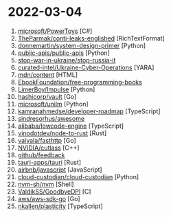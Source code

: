 # 2022-03-04

1. [microsoft/PowerToys](https://github.com/microsoft/PowerToys "Windows system utilities to maximize productivity") [C#]
2. [TheParmak/conti-leaks-englished](https://github.com/TheParmak/conti-leaks-englished "Google and deepl translated conti leaks, which is shared by a member of the conti ransomware group.") [RichTextFormat]
3. [donnemartin/system-design-primer](https://github.com/donnemartin/system-design-primer "Learn how to design large-scale systems. Prep for the system design interview. Includes Anki flashcards.") [Python]
4. [public-apis/public-apis](https://github.com/public-apis/public-apis "A collective list of free APIs") [Python]
5. [stop-war-in-ukraine/stop-russia-it](https://github.com/stop-war-in-ukraine/stop-russia-it "An open letter from IT industry specialists to protect Ukraine from information warfare. Відкритий лист спеціалістів IT-індустрії на захист України від інформаційної війни.") 
6. [curated-intel/Ukraine-Cyber-Operations](https://github.com/curated-intel/Ukraine-Cyber-Operations "Curated Intelligence is working with analysts from around the world to provide useful information to organisations in Ukraine looking for additional free threat intelligence. Slava Ukraini. Glory to Ukraine.") [YARA]
7. [mdn/content](https://github.com/mdn/content "The content behind MDN Web Docs") [HTML]
8. [EbookFoundation/free-programming-books](https://github.com/EbookFoundation/free-programming-books "📚 Freely available programming books") 
9. [LimerBoy/Impulse](https://github.com/LimerBoy/Impulse "💣 Impulse Denial-of-service ToolKit") [Python]
10. [hashicorp/vault](https://github.com/hashicorp/vault "A tool for secrets management, encryption as a service, and privileged access management") [Go]
11. [microsoft/unilm](https://github.com/microsoft/unilm "Large-scale Self-supervised Pre-training Across Tasks, Languages, and Modalities") [Python]
12. [kamranahmedse/developer-roadmap](https://github.com/kamranahmedse/developer-roadmap "Roadmap to becoming a developer in 2022") [TypeScript]
13. [sindresorhus/awesome](https://github.com/sindresorhus/awesome "😎 Awesome lists about all kinds of interesting topics") 
14. [alibaba/lowcode-engine](https://github.com/alibaba/lowcode-engine "一套面向扩展设计的企业级低代码技术体系") [TypeScript]
15. [vinodotdev/node-to-rust](https://github.com/vinodotdev/node-to-rust "") [Rust]
16. [valyala/fasthttp](https://github.com/valyala/fasthttp "Fast HTTP package for Go. Tuned for high performance. Zero memory allocations in hot paths. Up to 10x faster than net/http") [Go]
17. [NVIDIA/cutlass](https://github.com/NVIDIA/cutlass "CUDA Templates for Linear Algebra Subroutines") [C++]
18. [github/feedback](https://github.com/github/feedback "Public feedback discussions for: GitHub for Mobile, GitHub Discussions, GitHub Codespaces, GitHub Sponsors, GitHub Issues and more!") 
19. [tauri-apps/tauri](https://github.com/tauri-apps/tauri "Build smaller, faster, and more secure desktop applications with a web frontend.") [Rust]
20. [airbnb/javascript](https://github.com/airbnb/javascript "JavaScript Style Guide") [JavaScript]
21. [cloud-custodian/cloud-custodian](https://github.com/cloud-custodian/cloud-custodian "Rules engine for cloud security, cost optimization, and governance, DSL in yaml for policies to query, filter, and take actions on resources") [Python]
22. [nvm-sh/nvm](https://github.com/nvm-sh/nvm "Node Version Manager - POSIX-compliant bash script to manage multiple active node.js versions") [Shell]
23. [ValdikSS/GoodbyeDPI](https://github.com/ValdikSS/GoodbyeDPI "GoodbyeDPI — Deep Packet Inspection circumvention utility (for Windows)") [C]
24. [aws/aws-sdk-go](https://github.com/aws/aws-sdk-go "AWS SDK for the Go programming language.") [Go]
25. [nkallen/plasticity](https://github.com/nkallen/plasticity "") [TypeScript]
